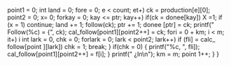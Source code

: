 point1 = 0;
int land = 0;
fore = 0; e < count; et+)
ck = production[e][0];
point2 = 0;
x= 0;
forkay = 0; kay <= ptr; kay++)
if(ck = donee[kay])
X =1;
if (x = 1)
continue;
land += 1;
follow(ck);
ptr += 1;
donee [ptr] = ck;
printf(" Follow(%c) = {", ck);
cal_follow[point1][point2++] = ck;
fori = 0 + km; i < m; it+) i
int lark = 0, chk = 0;
forlark = 0; lark < point2; lark++)
if (fli] = calc_ follow[point ][lark])
chk = 1;
break;
}
if(chk = 0)
{
printf("%c, ", fli]);
cal_follow[point1][point2++] = f[i];
}
printf(" ¿In\n");
km = m;
point 1++;
}
}